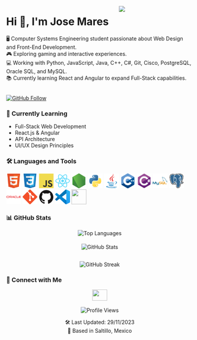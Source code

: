 <!-- 🧑‍💻 Presentación con imagen alineada -->
<p align="left">
  <img src="https://i.pinimg.com/originals/81/17/8b/81178b47a8598f0c81c4799f2cdd4057.gif" width="200" align="right">
  <h1>Hi 👋, I'm Jose Mares</h1>
  🖥️ Computer Systems Engineering student passionate about Web Design and Front-End Development.<br>
  🎮 Exploring gaming and interactive experiences.<br>
  💻 Working with Python, JavaScript, Java, C++, C#, Git, Cisco, PostgreSQL, Oracle SQL, and MySQL.<br>
  📚 Currently learning React and Angular to expand Full-Stack capabilities.<br><br>

  <p >
    <a href="https://github.com/mares1402" target="_blank">
    <img src="https://img.shields.io/github/followers/mares1402?label=Follow&style=for-the-badge" alt="GitHub Follow" />
    </a>
  </p>
</p>

<!-- 🌱 Currently Learning -->
<h3>🌱 Currently Learning</h3>
<ul>
  <li>Full-Stack Web Development</li>
  <li>React.js & Angular</li>
  <li>API Architecture</li>
  <li>UI/UX Design Principles</li>
</ul>

<!-- 🛠️ Languages and Tools -->
<h3>🛠️ Languages and Tools</h3>
<p align="left">
  <a href="#"><img src="https://raw.githubusercontent.com/devicons/devicon/master/icons/html5/html5-original.svg" width="40" height="40" /></a>
  <a href="#"><img src="https://raw.githubusercontent.com/devicons/devicon/master/icons/css3/css3-original.svg" width="40" height="40" /></a>
  <a href="#"><img src="https://raw.githubusercontent.com/devicons/devicon/master/icons/javascript/javascript-original.svg" width="40" height="40" /></a>
  <a href="#"><img src="https://raw.githubusercontent.com/devicons/devicon/master/icons/react/react-original.svg" width="40" height="40" /></a>
  <a href="#"><img src="https://raw.githubusercontent.com/devicons/devicon/master/icons/nodejs/nodejs-original.svg" width="40" height="40" /></a>
  <a href="#"><img src="https://raw.githubusercontent.com/devicons/devicon/master/icons/python/python-original.svg" width="40" height="40" /></a>
  <a href="#"><img src="https://raw.githubusercontent.com/devicons/devicon/master/icons/java/java-original.svg" width="40" height="40" /></a>
  <a href="#"><img src="https://raw.githubusercontent.com/devicons/devicon/master/icons/cplusplus/cplusplus-original.svg" width="40" height="40" /></a>
  <a href="#"><img src="https://raw.githubusercontent.com/devicons/devicon/master/icons/csharp/csharp-original.svg" width="40" height="40" /></a>
  <a href="#"><img src="https://raw.githubusercontent.com/devicons/devicon/master/icons/mysql/mysql-original-wordmark.svg" width="40" height="40" /></a>
  <a href="#"><img src="https://raw.githubusercontent.com/devicons/devicon/master/icons/postgresql/postgresql-original.svg" width="40" height="40" /></a>
  <a href="#"><img src="https://raw.githubusercontent.com/devicons/devicon/master/icons/oracle/oracle-original.svg" width="40" height="40" /></a>
  <a href="#"><img src="https://raw.githubusercontent.com/devicons/devicon/master/icons/git/git-original.svg" width="40" height="40" /></a>
  <a href="#"><img src="https://raw.githubusercontent.com/devicons/devicon/master/icons/github/github-original.svg" width="40" height="40" /></a>
  <a href="#"><img src="https://raw.githubusercontent.com/devicons/devicon/master/icons/vscode/vscode-original.svg" width="40" height="40" /></a>
  <a href="#"><img src="https://www.vectorlogo.zone/logos/figma/figma-icon.svg" width="40" height="40" /></a>
</p>

<!-- 📊 GitHub Stats -->
<h3>📊 GitHub Stats</h3>

<!-- Dos gráficas arriba -->
<div style="display: flex; justify-content: center; flex-wrap: wrap; gap: 20px;">
  <div style="flex: 1; min-width: 300px; text-align: center;">
    <img src="https://github-readme-stats.vercel.app/api/top-langs?username=mares1402&show_icons=true&theme=dark&locale=en&layout=compact" alt="Top Languages" />
  </div>
  <div style="flex: 1; min-width: 300px; text-align: center;">
    <img src="https://github-readme-stats.vercel.app/api?username=mares1402&show_icons=true&theme=dark&locale=en" alt="GitHub Stats" />
  </div>
</div>

<!-- Una gráfica abajo -->
<div style="text-align: center; margin-top: 30px;">
  <img src="https://github-readme-streak-stats.herokuapp.com/?user=mares1402&theme=dark" alt="GitHub Streak" />
</div>

<!-- 🤝 Contact Section -->
<h3>🤝 Connect with Me</h3>
<p align="center">
  <a href="https://instagram.com/anii_akhil" target="_blank">
    <img src="https://raw.githubusercontent.com/rahuldkjain/github-profile-readme-generator/master/src/images/icons/Social/instagram.svg" height="30" width="40" />
  </a>
</p>

<p align="center">
  <img src="https://komarev.com/ghpvc/?username=mares1402&label=Profile%20views&color=0e75b6&style=flat" alt="Profile Views" />
</p>

<!-- 📍 Footer -->
<p align="center">
  🛠 Last Updated: 29/11/2023<br>
  📍 Based in Saltillo, Mexico
</p>
